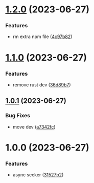 # [1.2.0](https://github.com/Dlouxgit/see/compare/v1.1.0...v1.2.0) (2023-06-27)


### Features

* rm extra npm file ([4c97b82](https://github.com/Dlouxgit/see/commit/4c97b82ec29a4feeb1f70c21fcbfdee3018ea05f))

# [1.1.0](https://github.com/Dlouxgit/see/compare/v1.0.1...v1.1.0) (2023-06-27)


### Features

* remove rust dev ([36d89b7](https://github.com/Dlouxgit/see/commit/36d89b754fa70037c54d5d2226225e5164e18b27))

## [1.0.1](https://github.com/Dlouxgit/see/compare/v1.0.0...v1.0.1) (2023-06-27)


### Bug Fixes

* move dev ([a7342fc](https://github.com/Dlouxgit/see/commit/a7342fc91d819f5f1178a2f29828ad55861238cd))

# 1.0.0 (2023-06-27)


### Features

* async seeker ([31527b2](https://github.com/Dlouxgit/see/commit/31527b24e111439cf0b2625f02738ed8a98df566))
